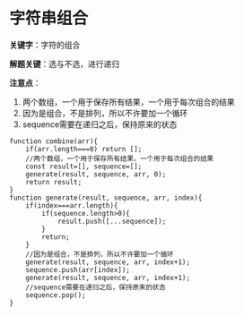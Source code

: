 # 字符串组合

**关键字**：字符的组合

**解题关键**：选与不选，进行递归

**注意点**：

1. 两个数组，一个用于保存所有结果，一个用于每次组合的结果
2. 因为是组合，不是排列，所以不许要加一个循环
3. sequence需要在递归之后，保持原来的状态

```
function combine(arr){
	if(arr.length===0) return [];
	//两个数组，一个用于保存所有结果，一个用于每次组合的结果
	const result=[], sequence=[];
	generate(result, sequence, arr, 0);
	return result;
}
function generate(result, sequence, arr, index){
	if(index===arr.length){
		if(sequence.length>0){
			result.push([...sequence]);
		}
		return;
	}
	//因为是组合，不是排列，所以不许要加一个循环
	generate(result, sequence, arr, index+1);
	sequence.push(arr[index]);
	generate(result, sequence, arr, index+1);
	//sequence需要在递归之后，保持原来的状态
	sequence.pop();
}
```

